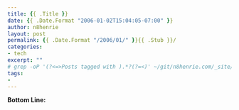 ```yaml
---
title: {{ .Title }}
date: {{ .Date.Format "2006-01-02T15:04:05-07:00" }}
author: n8henrie
layout: post
permalink: {{ .Date.Format "/2006/01/" }}{{ .Stub }}/
categories:
- tech
excerpt: ""
# grep -oP '(?<=>Posts tagged with ).*?(?=<)' ~/git/n8henrie.com/_site/tags/index.html
tags:
-
---
```

**Bottom Line:**
<!--more-->
